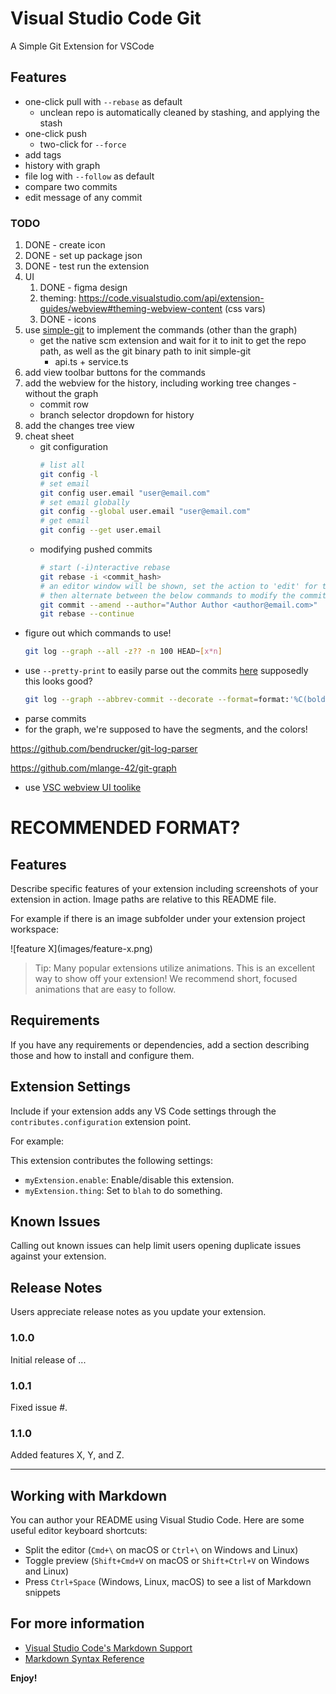 # Visual Studio Code Git
A Simple Git Extension for VSCode

## Features
- one-click pull with `--rebase` as default
	- unclean repo is automatically cleaned by stashing, and applying the stash
- one-click push
	- two-click for `--force`
- add tags
- history with graph
- file log with `--follow` as default
- compare two commits
- edit message of any commit

### TODO
1. DONE - create icon
1. DONE - set up package json
1. DONE - test run the extension
1. UI
	1. DONE - figma design
	1. theming: https://code.visualstudio.com/api/extension-guides/webview#theming-webview-content (css vars)
	1. DONE - icons
1. use [simple-git](https://github.com/steveukx/git-js) to implement the commands (other than the graph)
	- get the native scm extension and wait for it to init to get the repo path, as well as the git binary path to init simple-git
		- api.ts + service.ts
1. add view toolbar buttons for the commands
1. add the webview for the history, including working tree changes - without the graph
	- commit row
	- branch selector dropdown for history
1. add the changes tree view
1. cheat sheet
	- git configuration
		```bash
		# list all
		git config -l
		# set email
		git config user.email "user@email.com"
		# set email globally
		git config --global user.email "user@email.com"
		# get email
		git config --get user.email
		```
	- modifying pushed commits
		```bash
		# start (-i)nteractive rebase
		git rebase -i <commit_hash>
		# an editor window will be shown, set the action to 'edit' for the commits you want to modify, save and close the window
		# then alternate between the below commands to modify the commit, and continue the rebase
		git commit --amend --author="Author Author <author@email.com>"
		git rebase --continue
		```

- figure out which commands to use!
	```bash
	git log --graph --all -z?? -n 100 HEAD~[x*n]
	```
- use `--pretty-print` to easily parse out the commits [here](https://www.nushell.sh/cookbook/parsing_git_log.html)
supposedly this looks good?
	```bash
	git log --graph --abbrev-commit --decorate --format=format:'%C(bold blue)%h%C(reset) - %C(bold cyan)%aD%C(reset) %C(bold green)(%ar)%C(reset)%C(bold yellow)%d%C(reset)%n''     %C(white)%s%C(reset) %C(dim white)- %an%C(reset)' --all
	```
- parse commits
- for the graph, we're supposed to have the segments, and the colors!

https://github.com/bendrucker/git-log-parser

https://github.com/mlange-42/git-graph

- use [VSC webview UI toolike](https://github.com/microsoft/vscode-webview-ui-toolkit)


# RECOMMENDED FORMAT?

## Features

Describe specific features of your extension including screenshots of your extension in action. Image paths are relative to this README file.

For example if there is an image subfolder under your extension project workspace:

\!\[feature X\]\(images/feature-x.png\)

> Tip: Many popular extensions utilize animations. This is an excellent way to show off your extension! We recommend short, focused animations that are easy to follow.

## Requirements

If you have any requirements or dependencies, add a section describing those and how to install and configure them.

## Extension Settings

Include if your extension adds any VS Code settings through the `contributes.configuration` extension point.

For example:

This extension contributes the following settings:

* `myExtension.enable`: Enable/disable this extension.
* `myExtension.thing`: Set to `blah` to do something.

## Known Issues

Calling out known issues can help limit users opening duplicate issues against your extension.

## Release Notes

Users appreciate release notes as you update your extension.

### 1.0.0

Initial release of ...

### 1.0.1

Fixed issue #.

### 1.1.0

Added features X, Y, and Z.

---

## Working with Markdown

You can author your README using Visual Studio Code.  Here are some useful editor keyboard shortcuts:

* Split the editor (`Cmd+\` on macOS or `Ctrl+\` on Windows and Linux)
* Toggle preview (`Shift+Cmd+V` on macOS or `Shift+Ctrl+V` on Windows and Linux)
* Press `Ctrl+Space` (Windows, Linux, macOS) to see a list of Markdown snippets

## For more information

* [Visual Studio Code's Markdown Support](http://code.visualstudio.com/docs/languages/markdown)
* [Markdown Syntax Reference](https://help.github.com/articles/markdown-basics/)

**Enjoy!**
